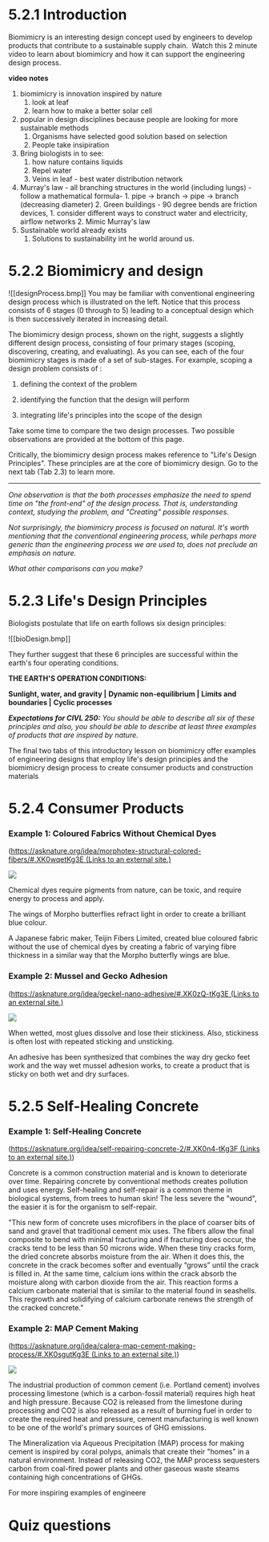 # 5.2.1 Introduction
Biomimicry is an interesting design concept used by engineers to develop products that contribute to a sustainable supply chain.  Watch this 2 minute video to learn about biomimicry and how it can support the engineering design process.

**video notes**
1. biomimicry is innovation inspired by nature
	1. look at leaf
	2. learn how to make a better solar cell
2. popular in design disciplines because people are looking for more sustainable methods
	1. Organisms have selected good solution based on selection
	2. People take insipiration
3. Bring biologists in to see:
	1. how nature contains liquids
	2. Repel water
	3. Veins in leaf - best water distribution network
4. Murray's law - all branching structures in the world (including lungs) - follow a mathematical formula- 
		1. pipe -> branch -> pipe -> branch (decreasing diameter)
		2. Green buildings - 90 degree bends are friction devices, 
			1. consider different ways to construct water and electricity, airflow networks
			2. Mimic Murray's law
5. Sustainable world already exists
	1. Solutions to sustainability int he world around us.

# 5.2.2 Biomimicry and design
![[designProcess.bmp]]
You may be familiar with conventional engineering design process which is illustrated on the left. Notice that this process consists of 6 stages (0 through to 5) leading to a conceptual design which is then successively iterated in increasing detail.

The biomimicry design process, shown on the right, suggests a slightly different design process, consisting of four primary stages (scoping, discovering, creating, and evaluating). As you can see, each of the four biomimicry stages is made of a set of sub-stages. For example, scoping a design problem consists of :

1. defining the context of the problem

2. identifying the function that the design will perform

3. integrating life's principles into the scope of the design

Take some time to compare the two design processes. Two possible observations are provided at the bottom of this page.

Critically, the biomimicry design process makes reference to "Life's Design Principles". These principles are at the core of biomimicry design. Go to the next tab (Tab 2.3) to learn more.

*******

_One observation is that the both processes emphasize the need to spend time on "the front-end" of the design process. That is, understanding context, studying the problem, and "Creating" possible responses._

_Not surprisingly, the biomimicry process is focused on natural. It's worth mentioning that the conventional engineering process, while perhaps more generic than the engineering process we are used to, does not preclude an emphasis on nature._ 

_What other comparisons can you make?_

# 5.2.3 Life's Design Principles
Biologists postulate that life on earth follows six design principles:

![[bioDesign.bmp]]

They further suggest that these 6 principles are successful within the earth's four operating conditions.

**THE EARTH'S OPERATION CONDITIONS:**

**Sunlight, water, and gravity |** **Dynamic non-equilibrium |** **Limits and boundaries |** **Cyclic processes**

_**Expectations for CIVL 250:**_ _You should be able to describe all six of these principles and also, you should be able to describe at least three examples of products that are inspired by nature._ 

The final two tabs of this introductory lesson on biomimicry offer examples of engineering designs that employ life's design principles and the biomimicry design process to create consumer products and construction materials

# 5.2.4 Consumer Products
### Example 1: Coloured Fabrics Without Chemical Dyes

([https://asknature.org/idea/morphotex-structural-colored-fibers/#.XK0wqetKg3E (Links to an external site.)](https://asknature.org/idea/morphotex-structural-colored-fibers/#.XK0wqetKg3E)

![](https://canvas.ubc.ca/courses/97899/files/20866058/preview)

Chemical dyes require pigments from nature, can be toxic, and require energy to process and apply.

The wings of Morpho butterflies refract light in order to create a brilliant blue colour. 

A Japanese fabric maker, Teijin Fibers Limited, created blue coloured fabric without the use of chemical dyes by creating a fabric of varying fibre thickness in a similar way that the Morpho butterfly wings are blue.

### Example 2: Mussel and Gecko Adhesion

([https://asknature.org/idea/geckel-nano-adhesive/#.XK0zQ-tKg3E (Links to an external site.)](https://asknature.org/idea/geckel-nano-adhesive/#.XK0zQ-tKg3E)

![](https://canvas.ubc.ca/courses/97899/files/20866048/preview)

When wetted, most glues dissolve and lose their stickiness. Also, stickiness is often lost with repeated sticking and unsticking.

An adhesive has been synthesized that combines the way dry gecko feet work and the way wet mussel adhesion works, to create a product that is sticky on both wet and dry surfaces.

# 5.2.5 Self-Healing Concrete
### Example 1: Self-Healing Concrete

([https://asknature.org/idea/self-repairing-concrete-2/#.XK0n4-tKg3F (Links to an external site.)](https://asknature.org/idea/self-repairing-concrete-2/#.XK0n4-tKg3F))


Concrete is a common construction material and is known to deteriorate over time. Repairing concrete by conventional methods creates pollution and uses energy. Self-healing and self-repair is a common theme in biological systems, from trees to human skin! The less severe the "wound", the easier it is for the organism to self-repair.

"This new form of concrete uses microfibers in the place of coarser bits of sand and gravel that traditional cement mix uses. The fibers allow the final composite to bend with minimal fracturing and if fracturing does occur, the cracks tend to be less than 50 microns wide. When these tiny cracks form, the dried concrete absorbs moisture from the air. When it does this, the concrete in the crack becomes softer and eventually “grows” until the crack is filled in. At the same time, calcium ions within the crack absorb the moisture along with carbon dioxide from the air. This reaction forms a calcium carbonate material that is similar to the material found in seashells. This regrowth and solidifying of calcium carbonate renews the strength of the cracked concrete."

### Example 2: MAP Cement Making

([https://asknature.org/idea/calera-map-cement-making-process/#.XK0sgutKg3E (Links to an external site.)](https://asknature.org/idea/calera-map-cement-making-process/#.XK0sgutKg3E))

![](https://canvas.ubc.ca/courses/97899/files/20865970/preview)

The industrial production of common cement (i.e. Portland cement) involves processing limestone (which is a carbon-fossil material) requires high heat and high pressure. Because CO2 is released from the limestone during processing and CO2 is also released as a result of burning fuel in order to create the required heat and pressure, cement manufacturing is well known to be one of the world's primary sources of GHG emissions.

The Mineralization via Aqueous Precipitation (MAP) process for making cement is inspired by coral polyps, animals that create their "homes" in a natural environment. Instead of releasing CO2, the MAP process sequesters carbon from coal-fired power plants and other gaseous waste steams containing high concentrations of GHGs.

For more inspiring examples of engineere

# Quiz questions